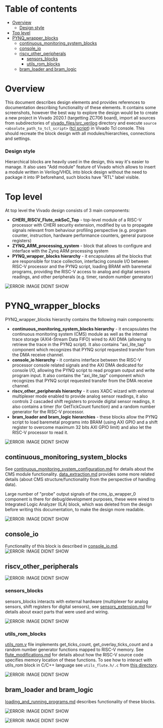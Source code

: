 # Table of contents
- [Overview](#overview)
    - [Design style](#design-style)
- [Top level](#top-level)
- [PYNQ\_wrapper\_blocks](#pynq_wrapper_blocks)
  - [continuous\_monitoring\_system\_blocks](#continuous_monitoring_system_blocks)
  - [console\_io](#console_io)
  - [riscv\_other\_peripherals](#riscv_other_peripherals)
    - [sensors\_blocks](#sensors_blocks)
    - [utils\_rom\_blocks](#utils_rom_blocks)
  - [bram\_loader and bram\_logic](#bram_loader-and-bram_logic)


# Overview
This document describes design elements and provides references to documentation describing functionality of these elements. It contains some screenshots, however the best way to explore the design would be to create a new project in Vivado 2020.1 (targetting ZC706 board), import all sources from subdirectories of [vivado_files/src_verilog](../vivado_files/src_verilog/) directory and execute `source <absolute_path_to_tcl_script>` ([tcl script](../vivado_files/imported_design.tcl)) in Vivado Tcl console. This should recreate the block design with all modules/hierarchies, connections and settings.

### Design style 
Hierarchical blocks are heavily used in the design, this way it's easier to manage. It also uses "Add module" feature of Vivado which allows to insert a module written in Verilog/VHDL into block design without the need to package it into IP beforehand, such blocks have "RTL" label visible.


# Top level
At top level the Vivado design consists of 3 main components:  
* **CHERI_RISCV_Flute_mkSoC_Top** - top-level module of a RISC-V processor with CHERI security extension, modified by us to propagate signals relevant from behaviour profiling perspective (e.g. program counter, instruction, hardware performance counters, general purpose registers)  
* **ZYNQ_ARM_processing_system** - block that allows to configure and interface with the Zynq ARM processing system
* **PYNQ_wrapper_blocks hierarchy** - it encapsulates all the blocks that are responsible for trace collection, interfacing console I/O between RISC-V processor and the PYNQ script, loading BRAM with baremetal programs, providing the RISC-V access to analog and digital sensors readings, and other peripherals (e.g. timer, random number generator)
  
![ERROR: IMAGE DIDNT SHOW](../images/block_design.png)

# PYNQ_wrapper_blocks
PYNQ_wrapper_blocks hierarchy contains the following main components:  
* **continuous_monitoring_system_blocks hierarchy** - it encapsulates the continuous monitoring system (CMS) module as well as the internal trace storage (AXI4-Stream Data FIFO) wired to AXI DMA (allowing to retrieve the trace in the PYNQ script). It also contains "axi_lite_tap" component which recognizes that PYNQ script requested transfer from the DMA receive channel.  
* **console_io hierarchy** - it contains interface between the RISC-V processor console related signals and the AXI DMA dedicated for console I/O, allowing the PYNQ script to read program output and write program input. It also contains the "axi_lite_tap" component which recognizes that PYNQ script requested transfer from the DMA receive channel.
* **riscv_other_peripherals hierarchy** - it uses XADC wizard with external multiplexer mode enabled to provide analog sensor readings, it also controls 2 cascaded shift registers to provide digital sensor readings, it also contains a timer (for GetTickCount function) and a random number generator for the RISC-V processor.
* **bram_loader and bram_logic hierarchies** - these blocks allow the PYNQ script to load baremetal programs into BRAM (using AXI GPIO and a shift register to overcome maximum 32 bits AXI GPIO limit) and also let the RISC-V processor to read it. 

![ERROR: IMAGE DIDNT SHOW](../images/block_design_pynq_wrapper_blocks.png)

## continuous_monitoring_system_blocks
See [continuous_monitoring_system_configuration.md](./continuous_monitoring_system_configuration.md) for details about the CMS module functionality. [data_extraction.md](./data_extraction.md) provides some more related details (about CMS structure/functionality from the perspective of handling data).

Large number of "probe" output signals of the cms_ip_wrapper_0 component is there for debug/development purposes, these were wired to Integrated Logic Analyzer (ILA) block, which was deleted from the design before writing this documentation, to make the design more readable.

![ERROR: IMAGE DIDNT SHOW](../images/block_design_cms.png)

## console_io
Functionality of this block is described in [console_io.md](./console_io.md).
![ERROR: IMAGE DIDNT SHOW](../images/block_design_console_io.png)

## riscv_other_peripherals

![ERROR: IMAGE DIDNT SHOW](../images/block_design_riscv_other_peripherals.png)

### sensors_blocks
sensors_blocks interacts with external hardware (multiplexer for analog sensors, shift registers for digital sensors), see [sensors_extension.md](./sensors_extension.md) for details about exact parts that were used and wiring.

![ERROR: IMAGE DIDNT SHOW](../images/block_design_sensors_blocks_annotated.png)

### utils_rom_blocks
[utils_rom.v](../vivado_files/src_verilog/custom_hdl/utils_rom.v) file implements get_ticks_count, get_overlay_ticks_count and a random number generator functions mapped to RISC-V memory. See [flute_modifications.md](./flute_modifications.md) for details about how the RISC-V source code specifies memory location of these functions. To see how to interact with utils_rom block in C/C++ language see `utils_flute.h/.c` from [this directory](https://github.com/michalmonday/riscv-baremetal-minimal-example-c/tree/flute_design/include).

![ERROR: IMAGE DIDNT SHOW](../images/block_design_utils_rom.png)

## bram_loader and bram_logic
[loading_and_running_programs.md](./loading_and_running_programs.md) describes functionality of these blocks.

![ERROR: IMAGE DIDNT SHOW](../images/block_design_bram_loader.png)

![ERROR: IMAGE DIDNT SHOW](../images/block_design_bram_logic.png)